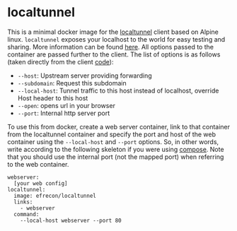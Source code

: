 # localtunnel

This is a minimal docker image for the [localtunnel](https://localtunnel.me/)
client based on Alpine linux. `localtunnel` exposes your localhost to the world
for easy testing and sharing. More information can be found
[here](https://github.com/localtunnel/localtunnel). All options passed to the
container are passed further to the client. The list of options is as follows
(taken directly from the client
[code](https://github.com/localtunnel/localtunnel/blob/master/bin/client)):

* `--host`: Upstream server providing forwarding
* `--subdomain`: Request this subdomain
* `--local-host`: Tunnel traffic to this host instead of localhost, override Host header to this host
* `--open`: opens url in your browser
* `--port`: Internal http server port

To use this from docker, create a web server container, link to that container
from the localtunnel container and specify the port and host of the web
container using the `--local-host` and `--port` options. So, in other words,
write according to the following skeleton if you were using
[compose](https://docs.docker.com/compose/). Note that you should use the
internal port (not the mapped port) when referring to the web container.

````
webserver:
  [your web config]
localtunnel:
  image: efrecon/localtunnel
  links:
    - webserver
  command:
    --local-host webserver --port 80
````

